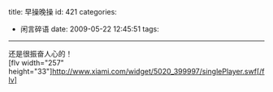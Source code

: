 title: 早操晚操
id: 421
categories:
  - 闲言碎语
date: 2009-05-22 12:45:51
tags:
---

还是很振奋人心的！
</br>[flv width=&quot;257&quot; height=&quot;33&quot;]http://www.xiami.com/widget/5020_399997/singlePlayer.swf[/flv]